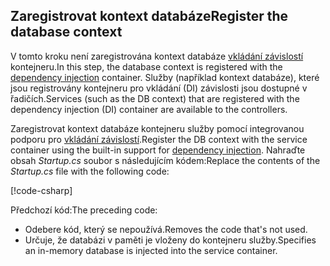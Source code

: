 ## <a name="register-the-database-context"></a><span data-ttu-id="b7f9a-101">Zaregistrovat kontext databáze</span><span class="sxs-lookup"><span data-stu-id="b7f9a-101">Register the database context</span></span>

<span data-ttu-id="b7f9a-102">V tomto kroku není zaregistrována kontext databáze [vkládání závislostí](xref:fundamentals/dependency-injection) kontejneru.</span><span class="sxs-lookup"><span data-stu-id="b7f9a-102">In this step, the database context is registered with the [dependency injection](xref:fundamentals/dependency-injection) container.</span></span> <span data-ttu-id="b7f9a-103">Služby (například kontext databáze), které jsou registrovány kontejneru pro vkládání (DI) závislosti jsou dostupné v řadičích.</span><span class="sxs-lookup"><span data-stu-id="b7f9a-103">Services (such as the DB context) that are registered with the dependency injection (DI) container are available to the controllers.</span></span>

<span data-ttu-id="b7f9a-104">Zaregistrovat kontext databáze kontejneru služby pomocí integrovanou podporu pro [vkládání závislostí](xref:fundamentals/dependency-injection).</span><span class="sxs-lookup"><span data-stu-id="b7f9a-104">Register the DB context with the service container using the built-in support for [dependency injection](xref:fundamentals/dependency-injection).</span></span> <span data-ttu-id="b7f9a-105">Nahraďte obsah *Startup.cs* soubor s následujícím kódem:</span><span class="sxs-lookup"><span data-stu-id="b7f9a-105">Replace the contents of the *Startup.cs* file with the following code:</span></span>

[!code-csharp[](../../tutorials/first-web-api/sample/TodoApi/Startup.cs?highlight=2,4,12)]

<span data-ttu-id="b7f9a-106">Předchozí kód:</span><span class="sxs-lookup"><span data-stu-id="b7f9a-106">The preceding code:</span></span>

* <span data-ttu-id="b7f9a-107">Odebere kód, který se nepoužívá.</span><span class="sxs-lookup"><span data-stu-id="b7f9a-107">Removes the code that's not used.</span></span>
* <span data-ttu-id="b7f9a-108">Určuje, že databázi v paměti je vloženy do kontejneru služby.</span><span class="sxs-lookup"><span data-stu-id="b7f9a-108">Specifies an in-memory database is injected into the service container.</span></span>